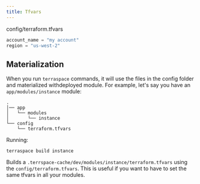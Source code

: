 ```yaml
---
title: Tfvars
---
```


config/terraform.tfvars

```terraform
account_name = "my account"
region = "us-west-2"
```

## Materialization

When you run `terraspace` commands, it will use the files in the config folder and materialized withdeployed module.  For example, let's say you have an `app/modules/instance` module:

    .
    │── app
    │   └── modules
    │       └── instance
    └── config
        └── terraform.tfvars

Running:

    terraspace build instance

Builds a `.terrspace-cache/dev/modules/instance/terraform.tfvars` using the `config/terraform.tfvars`. This is useful if you want to have to set the same tfvars in all your modules.

